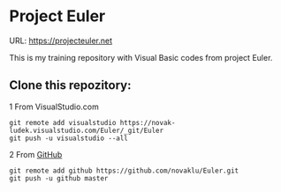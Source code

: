 # Project Euler

URL: https://projecteuler.net

This is my training repository with Visual Basic codes from project Euler.


## Clone this repozitory:
1 From VisualStudio.com

    git remote add visualstudio https://novak-ludek.visualstudio.com/Euler/_git/Euler
    git push -u visualstudio --all

2 From [GitHub](http://github.com)

    git remote add github https://github.com/novaklu/Euler.git
    git push -u github master

